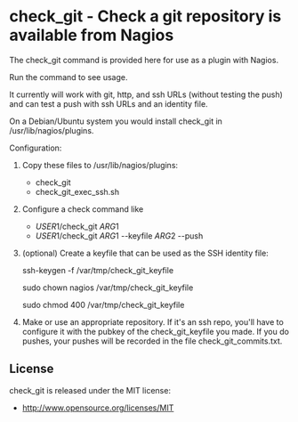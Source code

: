 check_git - Check a git repository is available from Nagios
===========================================================

The check_git command is provided here for use as a plugin with Nagios.

Run the command to see usage.

It currently will work with git, http, and ssh URLs (without testing the push)
and can test a push with ssh URLs and an identity file.

On a Debian/Ubuntu system you would install check_git in /usr/lib/nagios/plugins.

Configuration:

1. Copy these files to /usr/lib/nagios/plugins:
   * check_git
   * check_git_exec_ssh.sh
2. Configure a check command like
   * $USER1$/check_git $ARG1$
   * $USER1$/check_git $ARG1$ --keyfile $ARG2$ --push
3. (optional) Create a keyfile that can be used as the SSH identity file:

      ssh-keygen -f /var/tmp/check_git_keyfile

      sudo chown nagios /var/tmp/check_git_keyfile

      sudo chmod 400 /var/tmp/check_git_keyfile

4. Make or use an appropriate repository.  If it's an ssh repo, you'll have
to configure it with the pubkey of the check_git_keyfile you made.
If you do pushes, your pushes will be recorded in the file check_git_commits.txt.

License
-------

check_git is released under the MIT license:

* http://www.opensource.org/licenses/MIT